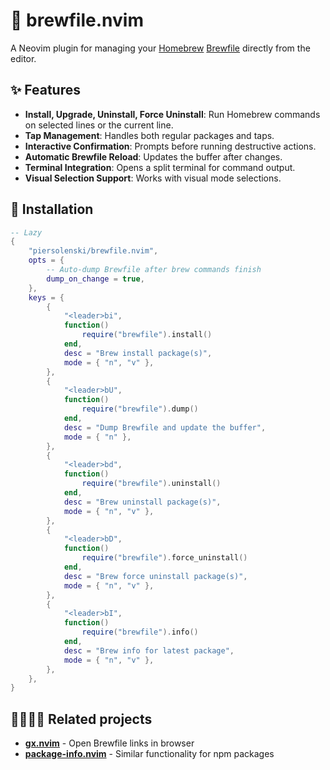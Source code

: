 # 🍺 brewfile.nvim

A Neovim plugin for managing your [Homebrew](https://brew.sh/) [Brewfile](https://docs.brew.sh/Brew-Bundle-and-Brewfile) directly from the editor.

## ✨ Features

- **Install, Upgrade, Uninstall, Force Uninstall**: Run Homebrew commands on selected lines or the current line.
- **Tap Management**: Handles both regular packages and taps.
- **Interactive Confirmation**: Prompts before running destructive actions.
- **Automatic Brewfile Reload**: Updates the buffer after changes.
- **Terminal Integration**: Opens a split terminal for command output.
- **Visual Selection Support**: Works with visual mode selections.

## 🔩 Installation

```lua
-- Lazy
{
	"piersolenski/brewfile.nvim",
	opts = {
		-- Auto-dump Brewfile after brew commands finish
		dump_on_change = true,
	},
	keys = {
		{
			"<leader>bi",
			function()
				require("brewfile").install()
			end,
            desc = "Brew install package(s)",
            mode = { "n", "v" },
		},
        {
            "<leader>bU",
            function()
                require("brewfile").dump()
            end,
            desc = "Dump Brewfile and update the buffer",
            mode = { "n" },
        },
		{
			"<leader>bd",
			function()
				require("brewfile").uninstall()
			end,
            desc = "Brew uninstall package(s)",
            mode = { "n", "v" },
		},
		{
			"<leader>bD",
			function()
				require("brewfile").force_uninstall()
			end,
            desc = "Brew force uninstall package(s)",
            mode = { "n", "v" },
		},
		{
			"<leader>bI",
			function()
				require("brewfile").info()
			end,
            desc = "Brew info for latest package",
            mode = { "n", "v" },
		},
	},
}
```

## 👨‍👩‍👧‍👦 Related projects

- **[gx.nvim](https://github.com/chrishrb/gx.nvim)** - Open Brewfile links in browser
- **[package-info.nvim](https://github.com/vuki656/package-info.nvim)** - Similar functionality for npm packages
